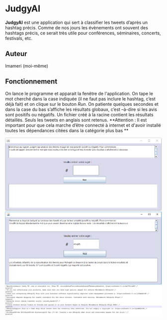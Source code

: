 # JudgyAI
**JudgyAI** est une application qui sert à classifier les tweets d’après un hashtag précis. Comme de nos jours les évènements ont souvent des hashtags précis, ce serait très utile pour conférences, séminaires, concerts, festivals, etc. 

## Auteur
lmameri (moi-même)

## Fonctionnement
 On lance le programme et apparait la fenêtre de l'application. On tape le mot cherché dans la case indiquée (il ne faut pas inclure le hashtag, c’est déjà fait) et on clique sur le bouton *Run*. On patiente quelques secondes et dans la case du bas s’affiche les résultats globaux, c’est –à-dire si les avis sont positifs ou négatifs. Un fichier créé à la racine contient les résultats détaillés. Seuls les tweets en anglais sont retenus. 
 **Attention : Il est important pour que cela marche d’être connecté à internet et d'avoir installé toutes les dépendances citées dans la catégorie plus bas **
 
![Etape 1](https://github.com/lmameri/JudgyAI/blob/master/step1.PNG)
![Etape 2](https://github.com/lmameri/JudgyAI/blob/master/step2.PNG)
![Etape 3](https://github.com/lmameri/JudgyAI/blob/master/step3.PNG)
